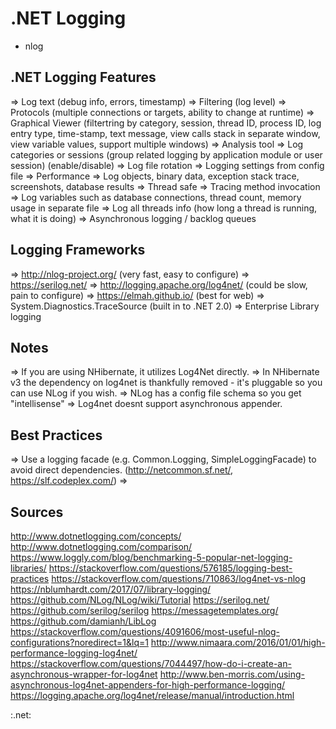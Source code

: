 # .NET Logging

* nlog


## .NET Logging Features
=> Log text (debug info, errors, timestamp)
=> Filtering (log level)
=> Protocols (multiple connections or targets, ability to change at runtime)
=> Graphical Viewer (filtertring by category, session, thread ID, process ID, log entry type, time-stamp, text message, view calls stack in separate window, view variable values, support multiple windows)
=> Analysis tool
=> Log categories or sessions (group related logging by application module or user session) (enable/disable)
=> Log file rotation
=> Logging settings from config file
=> Performance
=> Log objects, binary data, exception stack trace, screenshots, database results
=> Thread safe
=> Tracing method invocation
=> Log variables such as database connections, thread count, memory usage in separate file
=> Log all threads info (how long a thread is running, what it is doing)
=> Asynchronous logging / backlog queues

## Logging Frameworks
=> http://nlog-project.org/  (very fast, easy to configure)
=> https://serilog.net/
=> http://logging.apache.org/log4net/   (could be slow, pain to configure)
=> https://elmah.github.io/ (best for web)
=> System.Diagnostics.TraceSource (built in to .NET 2.0)
=> Enterprise Library logging

## Notes
=> If you are using NHibernate, it utilizes Log4Net directly.
=> In NHibernate v3 the dependency on log4net is thankfully removed - it's pluggable so you can use NLog if you wish.
=> NLog has a config file schema so you get "intellisense"
=> Log4net doesnt support asynchronous appender.

## Best Practices
=> Use a logging facade (e.g. Common.Logging, SimpleLoggingFacade) to avoid direct dependencies. (http://netcommon.sf.net/, https://slf.codeplex.com/)
=>

## Sources
http://www.dotnetlogging.com/concepts/
http://www.dotnetlogging.com/comparison/
https://www.loggly.com/blog/benchmarking-5-popular-net-logging-libraries/
https://stackoverflow.com/questions/576185/logging-best-practices
https://stackoverflow.com/questions/710863/log4net-vs-nlog
https://nblumhardt.com/2017/07/library-logging/
https://github.com/NLog/NLog/wiki/Tutorial
https://serilog.net/
https://github.com/serilog/serilog
https://messagetemplates.org/
https://github.com/damianh/LibLog
https://stackoverflow.com/questions/4091606/most-useful-nlog-configurations?noredirect=1&lq=1
http://www.nimaara.com/2016/01/01/high-performance-logging-log4net/
https://stackoverflow.com/questions/7044497/how-do-i-create-an-asynchronous-wrapper-for-log4net
http://www.ben-morris.com/using-asynchronous-log4net-appenders-for-high-performance-logging/
https://logging.apache.org/log4net/release/manual/introduction.html

:.net:

